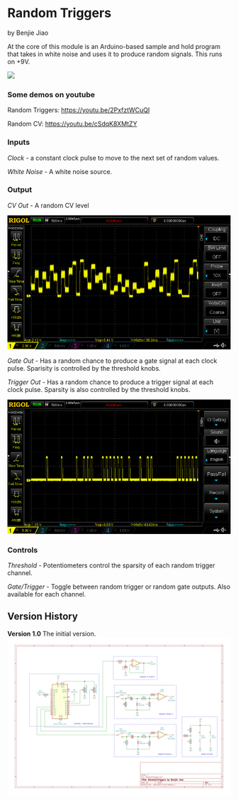 # Random Triggers
by Benjie Jiao

At the core of this module is an Arduino-based sample and hold program that takes in white noise and uses it to produce random signals. This runs on +9V.

<img src="./Images/RandomTriggers.jpg">

### Some demos on youtube

Random Triggers: https://youtu.be/2PxfztWCuQI

Random CV: https://youtu.be/cSdqK8XMtZY


### Inputs

*Clock* - a constant clock pulse to move to the next set of random values.

*White Noise* - A white noise source. 

### Output

*CV Out* - A random CV level

<img src="./Images/Random CV Output.png">

*Gate Out* - Has a random chance to produce a gate signal at each clock pulse. Sparisity is controlled by the threshold knobs.

*Trigger Out* -  Has a random chance to produce a trigger signal at each clock pulse. Sparsity is also controlled by the threshold knobs.

<img src="./Images/Random Trigger Output.png">

### Controls

*Threshold* - Potentiometers control the sparsity of each random trigger channel.

*Gate/Trigger* - Toggle between random trigger or random gate outputs. Also available for each channel. 

## Version History

**Version 1.0**
The initial version.
<img src="./RandomTriggers 1.0.svg">
